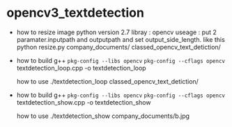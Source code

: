 # opencv3_textdetection

* how to resize image
  python version 2.7
  libray : opencv
  useage :
  put 2 paramater.inputpath and outputpath and set output_side_length.
  like this        
  python resize.py company_documents/ classed_opencv_text_detiction/

* how to build 
  g++ `pkg-config --libs opencv` `pkg-config --cflags opencv` textdetection_loop.cpp -o textdetection_loop

  how to use
  ./textdetection_loop classed_opencv_text_detiction/

* how to build 
  g++ `pkg-config --libs opencv` `pkg-config --cflags opencv` textdetection_show.cpp -o textdetection_show

  how to use
  ./textdetection_show company_documents/b.jpg

